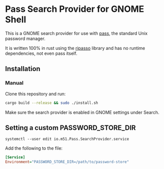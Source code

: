 # Pass Search Provider for GNOME Shell

This is a GNOME search provider for use with
[pass](https://www.passwordstore.org/), the standard Unix password manager.

It is written 100% in rust using the [ripasso](https://github.com/cortex/ripasso) library and has no runtime dependencies, not even pass itself.


## Installation

### Manual
Clone this repository and run:

 ```bash
 cargo build --release && sudo ./install.sh
 ```

Make sure the search provider is enabled in GNOME settings under Search.

## Setting a custom PASSWORD_STORE_DIR

`systemctl --user edit io.m51.Pass.SearchProvider.service`

Add the following to the file:

```ini
[Service]
Environment="PASSWORD_STORE_DIR=/path/to/password-store"
```
